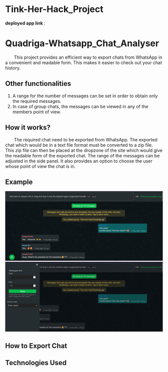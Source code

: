 # Tink-Her-Hack_Project  
**deployed app link** :

# Quadriga-Whatsapp_Chat_Analyser
&emsp;&emsp;This project provides an efficient way to export chats from WhatsApp in a convenient and readable form. This makes it easier to check out your chat history.  
## Other functionalities
1. A range for the number of messages can be set in order to obtain only the required messages.
2. In case of group chats, the messages can be viewed in any of the members point of view.  
## How it works?
&emsp;&emsp;The required chat need to be exported from WhatsApp. The exported chat which would be in a text file format must be converted to a zip file. This zip file can then be placed at the dropzone of the site which would give the readable form of the exported chat. The range of the messages can be adjusted in the side panel. It also provides an option to choose the user whose point of view the chat is in.
## Example  
![alt text](scr1.jpg)
![alt text](scr2.jpg)
## How to Export Chat
## Technologies Used
